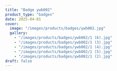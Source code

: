 ```yaml
---
title: "Badge ywb002"
product_type: "badges"
date: 2025-04-01
cover:
  image: "/images/products/badges/ywb002.jpg"
  gallery:
    - "/images/products/badges/ywb002/1 (6).jpg"
    - "/images/products/badges/ywb002/1 (3).jpg"
    - "/images/products/badges/ywb002/1 (4).jpg"
    - "/images/products/badges/ywb002/1 (5).jpg"
    - "/images/products/badges/ywb002/1 (2).jpg"
draft: false
---
```

